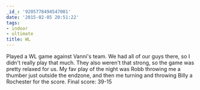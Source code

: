```yaml
---
_id_: '9205778494547001'
date: '2015-02-05 20:51:22'
tags:
- indoor
- ultimate
title: WL
---
```


Played a WL game against Vanni's team. We had all of our guys there, so I didn't really play that much. They also weren't that strong, so the game was
pretty relaxed for us. My fav play of the night was Robb throwing me a thumber just outside the endzone, and then me turning and throwing Billy a
Rochester for the score. Final score: 39-15
